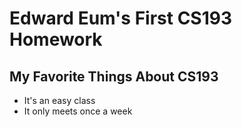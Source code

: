 # Edward Eum's First CS193 Homework
## My Favorite Things About CS193
- It's an easy class
- It only meets once a week
